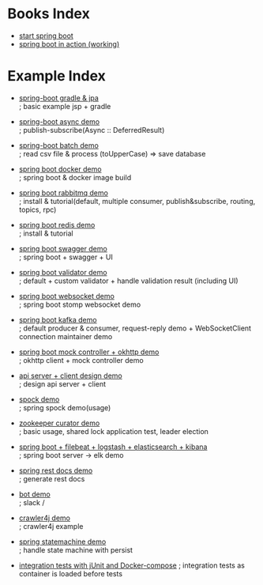 # Books Index

- <a href="https://github.com/zacscoding/spring-boot-example/tree/master/book/start-spring-boot">start spring boot</a>
- <a href="https://github.com/zacscoding/spring-boot-example/tree/master/book/spring-boot-inaction">spring boot in action (working)</a>

# Example Index

- <a href="https://github.com/zacscoding/spring-boot-example/tree/master/spring-boot-gradle"> spring-boot gradle & jpa</a>  
; basic example jsp + gradle  

- <a href="https://github.com/zacscoding/spring-boot-example/tree/master/springboot-async-demo"> spring-boot async demo</a>    
; publish-subscribe(Async :: DeferredResult)  
- <a href="https://github.com/zacscoding/spring-boot-example/tree/master/springboot-batch-demo"> spring-boot batch demo</a>  
; read csv file & process (toUpperCase) => save database  
- <a href="https://github.com/zacscoding/spring-boot-example/tree/master/springboot-docker">spring boot docker demo</a>  
; spring boot & docker image build  
- <a href="https://github.com/zacscoding/spring-boot-example/tree/master/springboot-rabbitmq-demo">spring boot rabbitmq demo</a>  
; install & tutorial(default, multiple consumer, publish&subscribe, routing, topics, rpc)  
- <a href="https://github.com/zacscoding/spring-boot-example/tree/master/springboot-redis-demo">spring boot redis demo</a>  
; install & tutorial  
- <a href="https://github.com/zacscoding/spring-boot-example/tree/master/springboot-swagger-demo">spring boot swagger demo</a>  
; spring boot + swagger + UI  
- <a href="https://github.com/zacscoding/spring-boot-example/tree/master/springboot-validator-demo">spring boot validator demo</a>  
; default + custom validator + handle validation result (including UI)  
- <a href="https://github.com/zacscoding/spring-boot-example/tree/master/springboot-websocket-demo">spring boot websocket demo</a>  
; spring boot stomp websocket demo
- <a href="https://github.com/zacscoding/spring-boot-example/tree/master/springboot-kafka-demo">spring boot kafka demo</a>  
; default producer & consumer, request-reply demo + WebSocketClient connection maintainer demo
- <a href="https://github.com/zacscoding/spring-boot-example/tree/master/springboot-okhttp-demo">spring boot mock controller + okhttp demo</a>  
; okhttp client + mock controller demo  
- <a href="https://github.com/zacscoding/spring-boot-example/tree/master/springboot-api-design-demo">api server + client design demo </a>  
; design api server + client  
- <a href="https://github.com/zacscoding/spring-boot-example/tree/master/springboot-spock-demo">spock demo</a>  
; spring spock demo(usage)  
- <a href="springboot-curator-demo"> zookeeper curator demo </a>  
; basic usage, shared lock application test, leader election  
- <a href="springboot-elk-demo"> spring boot + filebeat + logstash + elasticsearch + kibana</a>  
; spring boot server -> elk demo
- <a href="springboot-rest-docs-demo"> spring rest docs demo </a>  
; generate rest docs  
- <a href="springboot-bot-demo">bot demo</a>  
; slack /
- <a href="springboot-crawler4j-demo">crawler4j demo </a>  
; crawler4j example  
- <a href="springboot-statemachine-demo">spring statemachine demo </a>  
; handle state machine with persist  
- <a href="springboot-integration-tests-with-compose">integration tests with jUnit and Docker-compose</a>
; integration tests as container is loaded before tests
